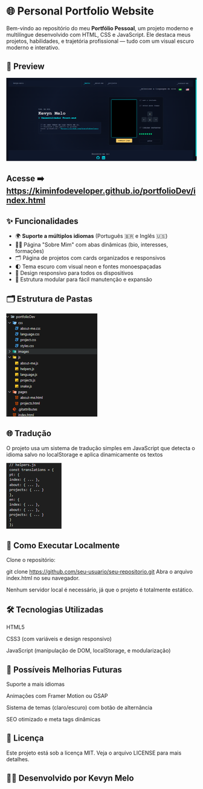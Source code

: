# 🌐 Personal Portfolio Website

Bem-vindo ao repositório do meu **Portfólio Pessoal**, um projeto moderno e multilíngue desenvolvido com HTML, CSS e JavaScript. Ele destaca meus projetos, habilidades, e trajetória profissional — tudo com um visual escuro moderno e interativo.

## 📸 Preview

![Portfolio Preview](./images/portfoliopreview.png)

## Acesse ➡️ https://kiminfodeveloper.github.io/portfolioDev/index.html

## ✨ Funcionalidades

-   🌍 **Suporte a múltiplos idiomas** (Português 🇧🇷 e Inglês 🇺🇸)
-   🧑‍💻 Página "Sobre Mim" com abas dinâmicas (bio, interesses, formações)
-   🗂️ Página de projetos com cards organizados e responsivos
-   🌓 Tema escuro com visual neon e fontes monoespaçadas
-   📱 Design responsivo para todos os dispositivos
-   📁 Estrutura modular para fácil manutenção e expansão

## 🗂️ Estrutura de Pastas

![Estrutura-da-Pasta](./images/estrutura.png)

## 🌐 Tradução

O projeto usa um sistema de tradução simples em JavaScript que detecta o idioma salvo no localStorage e aplica dinamicamente os textos

![Estrutura-de-Helpers](./images/helpers.png)

## 🚀 Como Executar Localmente

Clone o repositório:

git clone https://github.com/seu-usuario/seu-repositorio.git
Abra o arquivo index.html no seu navegador.

Nenhum servidor local é necessário, já que o projeto é totalmente estático.

## 🛠️ Tecnologias Utilizadas

HTML5

CSS3 (com variáveis e design responsivo)

JavaScript (manipulação de DOM, localStorage, e modularização)

## 📌 Possíveis Melhorias Futuras

Suporte a mais idiomas

Animações com Framer Motion ou GSAP

Sistema de temas (claro/escuro) com botão de alternância

SEO otimizado e meta tags dinâmicas

## 📄 Licença

Este projeto está sob a licença MIT. Veja o arquivo LICENSE para mais detalhes.

## 👨‍💻 Desenvolvido por Kevyn Melo
